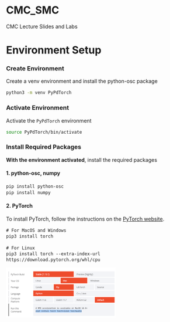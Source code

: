# CMC_SMC
CMC  Lecture Slides and Labs


# Environment Setup

### Create Environment

Create a venv environment and install the python-osc package

```bash
python3 -m venv PyPdTorch
```

### Activate Environment

Activate the `PyPdTorch` environment 

```bash
source PyPdTorch/bin/activate
```

### Install Required Packages

**With the environment activated**, install the required packages

#### 1. python-osc, numpy

```bash
pip install python-osc
pip install numpy
```

#### 2. PyTorch

To install PyTorch, follow the instructions on the [PyTorch website](https://pytorch.org/get-started/locally/).


```shell
# For MacOS and Windows
pip3 install torch

# For Linux
pip3 install torch --extra-index-url https://download.pytorch.org/whl/cpu
```

<img src="Lab%20-%20Pd%20Py%20Communication/images/img.png"  width="300">

